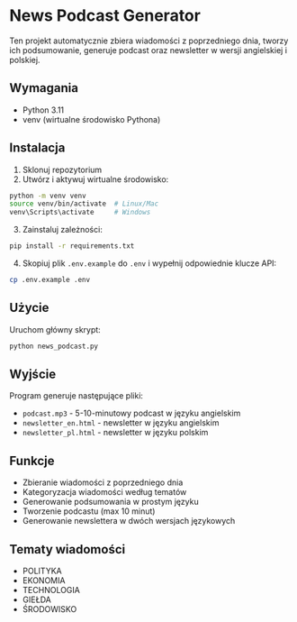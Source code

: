 # News Podcast Generator

Ten projekt automatycznie zbiera wiadomości z poprzedniego dnia, tworzy ich podsumowanie, generuje podcast oraz newsletter w wersji angielskiej i polskiej.

## Wymagania

- Python 3.11
- venv (wirtualne środowisko Pythona)

## Instalacja

1. Sklonuj repozytorium
2. Utwórz i aktywuj wirtualne środowisko:
```bash
python -m venv venv
source venv/bin/activate  # Linux/Mac
venv\Scripts\activate     # Windows
```

3. Zainstaluj zależności:
```bash
pip install -r requirements.txt
```

4. Skopiuj plik `.env.example` do `.env` i wypełnij odpowiednie klucze API:
```bash
cp .env.example .env
```

## Użycie

Uruchom główny skrypt:
```bash
python news_podcast.py
```

## Wyjście

Program generuje następujące pliki:
- `podcast.mp3` - 5-10-minutowy podcast w języku angielskim
- `newsletter_en.html` - newsletter w języku angielskim
- `newsletter_pl.html` - newsletter w języku polskim

## Funkcje

- Zbieranie wiadomości z poprzedniego dnia
- Kategoryzacja wiadomości według tematów
- Generowanie podsumowania w prostym języku
- Tworzenie podcastu (max 10 minut)
- Generowanie newslettera w dwóch wersjach językowych

## Tematy wiadomości

- POLITYKA
- EKONOMIA
- TECHNOLOGIA
- GIEŁDA
- ŚRODOWISKO 
